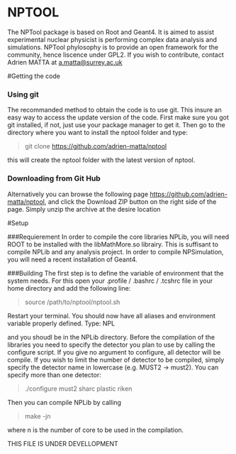 NPTOOL
======

The NPTool package is based on Root and Geant4. It is aimed to assist experimental nuclear physicist is performing complex data analysis and simulations. NPTool phylosophy is to provide an open framework for the community, hence liscence under GPL2. If you wish to contribute, contact Adrien MATTA at a.matta@surrey.ac.uk

#Getting the code

### Using git
The recommanded method to obtain the code is to use git. This insure an easy way to access the update version of the code. First make sure you got git installed, if not, just use your package manager to get it. Then go to the directory where you want to install the nptool folder and type:

>git clone https://github.com/adrien-matta/nptool

this will create the nptool folder with the latest version of nptool.

### Downloading from Git Hub
Alternatively you can browse the following page https://github.com/adrien-matta/nptool, and click the Download ZIP button on the right side of the page. Simply unzip the archive at the desire location

#Setup

###Requierement
In order to compile the core libraries NPLib, you will need ROOT to be installed with the libMathMore.so librairy. This is suffisant to compile NPLib and any analysis project. In order to compile NPSimulation, you will need a recent installation of Geant4.

###Building
The first step is to define the variable of environment that the system needs. For this open your .profile / .bashrc / .tcshrc file in your home directory and add the following line:
>source /path/to/nptool/nptool.sh

Restart your terminal. You should now have all aliases and environment variable properly defined. Type:
NPL

and you shoudl be in the NPLib directory. 
Before the compilation of the libraries you need to specify the detector you plan to use by calling the configure script. If you give no argument to configure, all detector will be compile. If you wish to limit the number of detector to be compiled, simply specify the detector name in lowercase (e.g. MUST2 -> must2). You can specify more than one detector:

>./configure must2 sharc plastic riken

Then you can compile NPLib by calling
>make -jn

where n is the number of core to be used in the compilation.



THIS FILE IS UNDER DEVELLOPMENT
